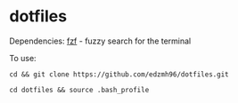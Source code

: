 # dotfiles


Dependencies:
[fzf](https://github.com/junegunn/fzf) - fuzzy search for the terminal

To use:

```cd && git clone https://github.com/edzmh96/dotfiles.git```

```cd dotfiles && source .bash_profile```

